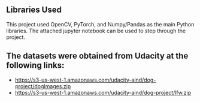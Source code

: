 ## Libraries Used
This project used OpenCV, PyTorch, and Numpy/Pandas as the main Python libraries. The attached jupyter notebook can be used to step through the project.

## The datasets were obtained from Udacity at the following links:
 - https://s3-us-west-1.amazonaws.com/udacity-aind/dog-project/dogImages.zip
 - https://s3-us-west-1.amazonaws.com/udacity-aind/dog-project/lfw.zip
